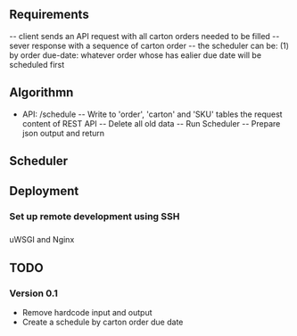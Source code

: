 ## Requirements
-- client sends an API request with all carton orders needed to be filled
-- sever response with a sequence of carton order
-- the scheduler can be:
(1) by order due-date: whatever order whose has ealier due date will be scheduled first  

## Algorithmn
- API: /schedule
-- Write to 'order', 'carton' and 'SKU' tables the request content of REST API
-- Delete all old data
-- Run Scheduler
-- Prepare json output and return

## Scheduler


## Deployment
### Set up remote development using SSH 

### 
uWSGI and Nginx

## TODO
### Version 0.1
- Remove hardcode input and output
- Create a schedule by carton order due date